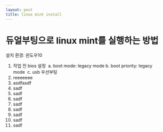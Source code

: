 ```yaml
---
layout: post
title: linux mint install
---
```


# 듀얼부팅으로 linux mint를 실행하는 방법
설치 환경: 윈도우10


1. 작업 전 bios 설정
  a. boot mode: legacy mode
  b. boot priority: legacy mode
  c. usb 우선부팅
2. reeeeeee
3. asdfasdf
4. sadf
5. sadf
6. sadf
7. sadf
8. sadf
9. sadf
10. sadf
11. sadf
